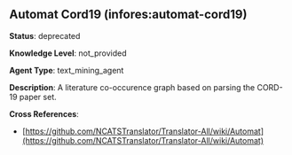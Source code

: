 [//]: # (DO NOT MANUALLY EDIT THIS FILE. IT IS GENERATED FROM A TEMPLATE.)

## Automat Cord19 (infores:automat-cord19)

**Status**: deprecated
  
**Knowledge Level**: not_provided
  
**Agent Type**: text_mining_agent

**Description**: A literature co-occurence graph based on parsing the CORD-19 paper set.

**Cross References**:

- [https://github.com/NCATSTranslator/Translator-All/wiki/Automat](https://github.com/NCATSTranslator/Translator-All/wiki/Automat)

